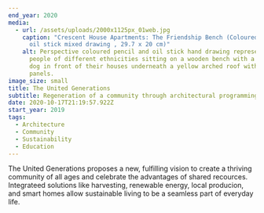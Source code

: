 ```yaml
---
end_year: 2020
media:
  - url: /assets/uploads/2000x1125px_01web.jpg
    caption: "Crescent House Apartments: The Friendship Bench (Coloured pencil and
      oil stick mixed drawing , 29.7 x 20 cm)"
    alt: Perspective coloured pencil and oil stick hand drawing representing two
      people of different ethnicities sitting on a wooden bench with a cat and
      dog in front of their houses underneath a yellow arched roof with solar
      panels.
image_size: small
title: The United Generations
subtitle: Regeneration of a community through architectural programming.
date: 2020-10-17T21:19:57.922Z
start_year: 2019
tags:
  - Architecture
  - Community
  - Sustainability
  - Education
---
```


The United Generations proposes a new, fulfilling vision to create a thriving community of all ages and celebrate the advantages of shared recources. Integrateed solutions like harvesting, renewable energy, local producion, and smart homes allow sustainable living to be a seamless part of everyday life.